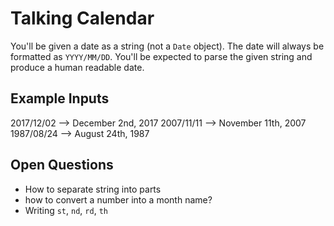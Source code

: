 # Talking Calendar

You'll be given a date as a string (not a `Date` object). The date will always be formatted as `YYYY/MM/DD`. You'll be expected to parse the given string and produce a human readable date.

## Example Inputs

2017/12/02 -->  December 2nd, 2017
2007/11/11 --> November 11th, 2007
1987/08/24 --> August 24th, 1987

## Open Questions
- How to separate string into parts
- how to convert a number into a month name?
- Writing `st`, `nd`, `rd`, `th`